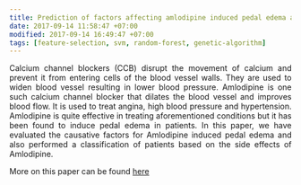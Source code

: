 ```yaml
---
title: Prediction of factors affecting amlodipine induced pedal edema and its classification
date: 2017-09-14 11:58:47 +07:00
modified: 2017-09-14 16:49:47 +07:00
tags: [feature-selection, svm, random-forest, genetic-algorithm]
---
```


<p style="text-align: justify;">
Calcium channel blockers (CCB) disrupt the movement of calcium and prevent it from entering cells of the blood vessel walls. They are used to widen blood vessel resulting in lower blood pressure. Amlodipine is one such calcium channel blocker that dilates the blood vessel and improves blood flow. It is used to treat angina, high blood pressure and hypertension. Amlodipine is quite effective in treating aforementioned conditions but it has been found to induce pedal edema in patients. In this paper, we have evaluated the causative factors for Amlodipine induced pedal edema and also performed a classification of patients based on the side effects of Amlodipine.
</p>

More on this paper can be found <a href="https://ieeexplore.ieee.org/document/8126085" target="_blank">here</a>